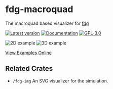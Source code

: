 # fdg-macroquad
The macroquad based visualizer for [fdg](https://github.com/grantshandy/fdg)

[![Latest version](https://img.shields.io/crates/v/fdg-macroquad.svg)](https://crates.io/crates/fdg_macroquad)
[![Documentation](https://docs.rs/fdg-macroquad/badge.svg)](https://docs.rs/fdg-macroquad)
[![GPL-3.0](https://img.shields.io/badge/license-GPL-blue.svg)](https://github.com/skylinecc/fdg/blob/main/LICENSE)

![2D example](https://github.com/grantshandy/fdg/raw/main/screenshots/screenshot-2D.png)
![3D example](https://github.com/grantshandy/fdg/raw/main/screenshots/screenshot-3D.png)

[View Examples Online](https://grantshandy.github.io/fdg)

## Related Crates
- `/fdg-img` An SVG visualizer for the simulation.
